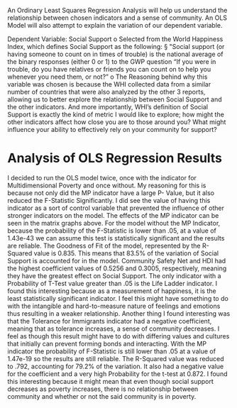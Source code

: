 An Ordinary Least Squares Regression Analysis will help us understand the relationship between chosen indicators and a sense of community. An OLS Model will also attempt to explain the variation of our dependent variable. 

Dependent Variable: Social Support
o Selected from the World Happiness Index, which defines Social Support as the following:
§ "Social support (or having someone to count on in times of trouble) is the national average of the binary responses (either 0 or 1) to the GWP question “If you were in trouble, do you have relatives or friends you can count on to help you whenever you need them, or not?”
o The Reasoning behind why this variable was chosen is because the WHI collected data from a similar number of countries that were also analyzed by the other 3 reports, allowing us to better explore the relationship between Social Support and the other indicators. And more importantly, WHI’s definition of Social Support is exactly the kind of metric I would like to explore; how might the other indicators affect how close you are to those around you? What might influence your ability to effectively rely on your community for support?

# Analysis of OLS Regression Results

I decided to run the OLS model twice, once with the indicator for Multidimensional Poverty and once without. My reasoning for this is because not only did the MP indicator have a large P- Value, but it also reduced the F-Statistic Significantly. I did see the value of having this indicator as a sort of control variable that prevented the influence of other stronger indicators on the model. The effects of the MP indicator can be seen in the matrix graphs above.
For the model without the MP Indicator, because the probability of the F-Statistic is lower
than .05, at a value of 1.43e-43 we can assume this test is statistically significant and the results are reliable. The Goodness of Fit of the model, represented by the R-Squared value is 0.835. This means that 83.5% of the variation of Social Support is accounted for in the model. Community Safety Net and HDI had the highest coefficient values of 0.5256 and 0.3005, respectively, meaning they have the greatest effect on Social Support. The only indicator with a Probability of T-Test value greater than .05 is the Life Ladder indicator. I found this interesting because as a measurement of happiness, it is the least statistically significant indicator. I feel this might have something to do with the intangible and hard-to-measure nature of feelings and emotions thus resulting in a weaker relationship. Another thing I found interesting was that the Tolerance for Immigrants indicator had a negative coefficient, meaning that as tolerance increases, a sense of community decreases. I feel as though this result might have to do with differing values and cultures that initially can prevent forming bonds and interacting.
With the MP indicator the probability of F-Statistic is still lower than .05 at a value of 1.47e-19 so the results are still reliable. The R-Squared value was reduced to .792, accounting for 79.2% of the variation. It also had a negative value for the coefficient and a very high Probability for the t-test at 0.872. I found this interesting because it might mean that even though social
support decreases as poverty increases, there is no relationship between community and whether or not the said community is in poverty.
